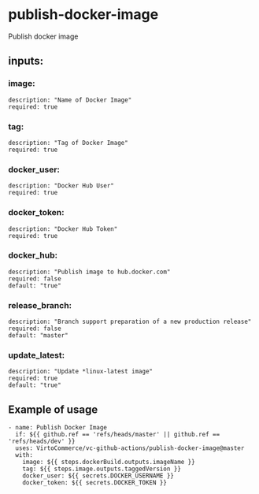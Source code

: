 # publish-docker-image

Publish docker image

## inputs:

### image:

    description: "Name of Docker Image"
    required: true

### tag:

    description: "Tag of Docker Image"
    required: true

### docker_user:

    description: "Docker Hub User"
    required: true

### docker_token:

    description: "Docker Hub Token"
    required: true

### docker_hub:

    description: "Publish image to hub.docker.com"
    required: false
    default: "true"

### release_branch: 

    description: "Branch support preparation of a new production release"
    required: false
    default: "master"

### update_latest: 

    description: "Update *linux-latest image"
    required: true
    default: "true"

## Example of usage
```
- name: Publish Docker Image
  if: ${{ github.ref == 'refs/heads/master' || github.ref == 'refs/heads/dev' }}
  uses: VirtoCommerce/vc-github-actions/publish-docker-image@master
  with:
    image: ${{ steps.dockerBuild.outputs.imageName }}
    tag: ${{ steps.image.outputs.taggedVersion }}
    docker_user: ${{ secrets.DOCKER_USERNAME }}
    docker_token: ${{ secrets.DOCKER_TOKEN }}
```
